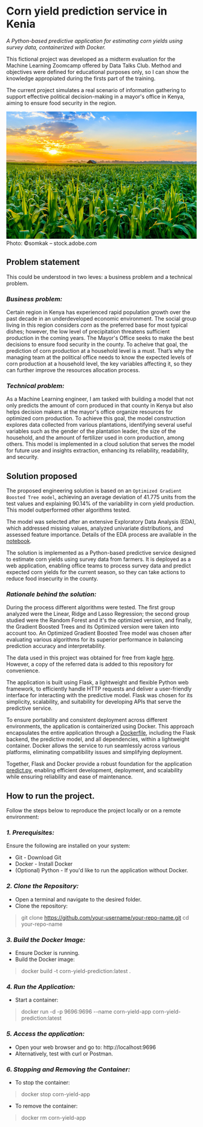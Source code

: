 # Corn yield prediction service in Kenia

*A Python-based predictive application for estimating corn yields using survey data, containerized with Docker.*

This fictional project was developed as a midterm evaluation for the Machine Learning Zoomcamp offered by Data Talks Club. Method and objectives were defined for educational purposes only, so I can show the knowledge appropiated during the firsts part of the training. 

The current project simulates a real scenario of information gathering to support effective political decision-making in a mayor's office in Kenya, aiming to ensure food security in the region. 

![CornField_Lead](https://github.com/bizzaccelerator/corn-yield-prediction/blob/main/Images/CornField_Lead.jpg)
Photo: ©somkak – stock.adobe.com

## Problem statement
This could be understood in two leves: a business problem and a technical problem. 

### _Business problem:_
Certain region in Kenya has experienced rapid population growth over the past decade in an underdeveloped economic environment. The social group living in this region considers _corn_ as the preferred base for most typical dishes; however, the low level of precipitation threatens sufficient production in the coming years. The Mayor's Office seeks to make the best decisions to ensure food security in the county. To acheive that goal, the prediction of corn production at a household level is a must. That’s why the managing team at the political office needs to know the expected levels of corn production at a household level, the key variables affecting it, so they can further improve the resources allocation process.

### _Technical problem:_
As a Machine Learning engineer, I am tasked with building a model that not only predicts the amount of corn produced in that county in Kenya but also helps decision makers at the mayor's office organize resources for optimized corn production. To achieve this goal, the model construction explores data collected from various plantations, identifying several useful variables such as the gender of the plantation leader, the size of the household, and the amount of fertilizer used in corn production, among others. This model is implemented in a cloud solution that serves the model for future use and insights extraction, enhancing its reliability, readability, and security.

## Solution proposed

The proposed engineering solution is based on an `Optimized Gradient Boosted Tree model`, achieving an average deviation of 41.775 units from the test values and explaining 90.14% of the variability in corn yield production. This model outperformed other algorithms tested.

The model was selected after an extensive Exploratory Data Analysis (EDA), which addressed missing values, analyzed univariate distributions, and assessed feature importance. Details of the EDA process are available in the [notebook](https://github.com/bizzaccelerator/corn-yield-prediction/blob/main/notebook.ipynb).

The solution is implemented as a Python-based predictive service designed to estimate corn yields using survey data from farmers. It is deployed as a web application, enabling office teams to process survey data and predict expected corn yields for the current season, so they can take actions to reduce food insecurity in the county.

### _Rationale behind the solution:_ 

During the process different algorithms were tested. The first group analyzed were the Linear, Ridge and Lasso Regression; the second group studied were the Random Forest and it's the optimized version, and finally, the Gradient Boosted Trees and its Optimized version were taken into account too. An Optimized Gradient Boosted Tree model was chosen after evaluating various algorithms for its superior performance in balancing prediction accuracy and interpretability. 

The data used in this project was obtained for free from kagle [here](https://www.kaggle.com/datasets/japondo/corn-farming-data). However, a copy of the referred data is added to this repository for convenience. 

The application is built using Flask, a lightweight and flexible Python web framework, to efficiently handle HTTP requests and deliver a user-friendly interface for interacting with the predictive model. Flask was chosen for its simplicity, scalability, and suitability for developing APIs that serve the predictive service.

To ensure portability and consistent deployment across different environments, the application is containerized using Docker. This approach encapsulates the entire application through a [Dockerfile](https://github.com/bizzaccelerator/corn-yield-prediction/blob/main/Dockerfile), including the Flask backend, the predictive model, and all dependencies, within a lightweight container. Docker allows the service to run seamlessly across various platforms, eliminating compatibility issues and simplifying deployment.

Together, Flask and Docker provide a robust foundation for the application [predict.py](https://github.com/bizzaccelerator/corn-yield-prediction/blob/main/predict.py), enabling efficient development, deployment, and scalability while ensuring reliability and ease of maintenance. 

## How to run the project.

Follow the steps below to reproduce the project locally or on a remote environment:

### _1. Prerequisites:_
Ensure the following are installed on your system:

- Git - Download Git
- Docker - Install Docker
- (Optional) Python - If you'd like to run the application without Docker.

### _2. Clone the Repository:_

- Open a terminal and navigate to the desired folder.
- Clone the repository:

> git clone https://github.com/your-username/your-repo-name.git cd your-repo-name

### _3. Build the Docker Image:_

- Ensure Docker is running.
- Build the Docker image:

> docker build -t corn-yield-prediction:latest .

### _4. Run the Application:_

- Start a container:

> docker run -d -p 9696:9696 --name corn-yield-app corn-yield-prediction:latest

### _5. Access the application:_

- Open your web browser and go to: http://localhost:9696
- Alternatively, test with curl or Postman.

### _6. Stopping and Removing the Container:_

- To stop the container:

> docker stop corn-yield-app

- To remove the container:

> docker rm corn-yield-app
